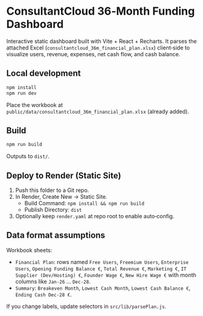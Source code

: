 # ConsultantCloud 36‑Month Funding Dashboard

Interactive static dashboard built with Vite + React + Recharts. It parses the attached Excel (`consultantcloud_36m_financial_plan.xlsx`) client‑side to visualize users, revenue, expenses, net cash flow, and cash balance.

## Local development

```bash
npm install
npm run dev
```

Place the workbook at `public/data/consultantcloud_36m_financial_plan.xlsx` (already added).

## Build

```bash
npm run build
```
Outputs to `dist/`.

## Deploy to Render (Static Site)

1. Push this folder to a Git repo.
2. In Render, Create New → Static Site.
   - Build Command: `npm install && npm run build`
   - Publish Directory: `dist`
3. Optionally keep `render.yaml` at repo root to enable auto‑config.

## Data format assumptions

Workbook sheets:
- `Financial Plan`: rows named `Free Users`, `Freemium Users`, `Enterprise Users`, `Opening Funding Balance €`, `Total Revenue €`, `Marketing €`, `IT Supplier (Dev/Hosting) €`, `Founder Wage €`, `New Hire Wage €` with month columns like `Jan-26` … `Dec-28`.
- `Summary`: `Breakeven Month`, `Lowest Cash Month`, `Lowest Cash Balance €`, `Ending Cash Dec-28 €`.

If you change labels, update selectors in `src/lib/parsePlan.js`.

